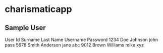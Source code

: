 # charismaticapp

## Sample User
User Id	Surname	Last Name	Username	Password
1234	Doe	    Johnson	    john	    pass
5678	Smith	Anderson	jane	    abc
9012	Brown	Williams	mike	    xyz